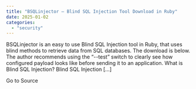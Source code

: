 ```yaml
---
title: "BSQLinjector – Blind SQL Injection Tool Download in Ruby"
date: 2025-01-02
categories: 
  - "security"
---
```


BSQLinjector is an easy to use Blind SQL Injection tool in Ruby, that uses blind methods to retrieve data from SQL databases. The download is below. The author recommends using the “--test” switch to clearly see how configured payload looks like before sending it to an application. What is Blind SQL Injection? Blind SQL Injection \[…\]

Go to Source
